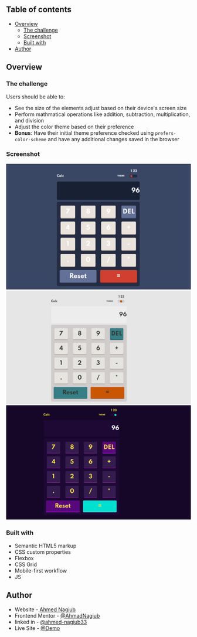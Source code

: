 
## Table of contents

- [Overview](#overview)
  - [The challenge](#the-challenge)
  - [Screenshot](#screenshot)
  - [Built with](#built-with)
- [Author](#author)


## Overview

### The challenge

Users should be able to:

- See the size of the elements adjust based on their device's screen size
- Perform mathmatical operations like addition, subtraction, multiplication, and division
- Adjust the color theme based on their preference
- **Bonus**: Have their initial theme preference checked using `prefers-color-scheme` and have any additional changes saved in the browser

### Screenshot

![](./images/sc1.PNG)
![](./images/sc2.PNG)
![](./images/sc3.PNG)


### Built with

- Semantic HTML5 markup
- CSS custom properties
- Flexbox
- CSS Grid
- Mobile-first workflow
- JS
## Author

- Website - [Ahmed Nagiub](https://ahmadnagiub.github.io/portfolio/)
- Frontend Mentor - [@AhmadNagiub](https://www.frontendmentor.io/profile/AhmadNagiub)
- linked in - [@ahmed-nagiub33](https://www.linkedin.com/in/ahmed-nagiub33/)
- Live Site - [@Demo](https://ahmadnagiub.github.io/Frontend-Mentor/calculator-app-main/)
